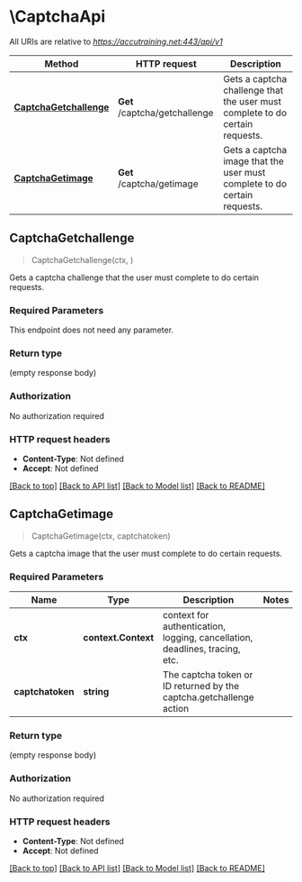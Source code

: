 # \CaptchaApi

All URIs are relative to *https://accutraining.net:443/api/v1*

Method | HTTP request | Description
------------- | ------------- | -------------
[**CaptchaGetchallenge**](CaptchaApi.md#CaptchaGetchallenge) | **Get** /captcha/getchallenge | Gets a captcha challenge that the user must complete to do certain requests.
[**CaptchaGetimage**](CaptchaApi.md#CaptchaGetimage) | **Get** /captcha/getimage | Gets a captcha image that the user must complete to do certain requests.



## CaptchaGetchallenge

> CaptchaGetchallenge(ctx, )

Gets a captcha challenge that the user must complete to do certain requests.

### Required Parameters

This endpoint does not need any parameter.

### Return type

 (empty response body)

### Authorization

No authorization required

### HTTP request headers

- **Content-Type**: Not defined
- **Accept**: Not defined

[[Back to top]](#) [[Back to API list]](../README.md#documentation-for-api-endpoints)
[[Back to Model list]](../README.md#documentation-for-models)
[[Back to README]](../README.md)


## CaptchaGetimage

> CaptchaGetimage(ctx, captchatoken)

Gets a captcha image that the user must complete to do certain requests.

### Required Parameters


Name | Type | Description  | Notes
------------- | ------------- | ------------- | -------------
**ctx** | **context.Context** | context for authentication, logging, cancellation, deadlines, tracing, etc.
**captchatoken** | **string**| The captcha token or ID returned by the captcha.getchallenge action | 

### Return type

 (empty response body)

### Authorization

No authorization required

### HTTP request headers

- **Content-Type**: Not defined
- **Accept**: Not defined

[[Back to top]](#) [[Back to API list]](../README.md#documentation-for-api-endpoints)
[[Back to Model list]](../README.md#documentation-for-models)
[[Back to README]](../README.md)

